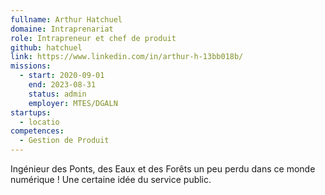 ```yaml
---
fullname: Arthur Hatchuel
domaine: Intraprenariat
role: Intrapreneur et chef de produit
github: hatchuel
link: https://www.linkedin.com/in/arthur-h-13bb018b/
missions:
  - start: 2020-09-01
    end: 2023-08-31
    status: admin
    employer: MTES/DGALN
startups:
  - locatio
competences:
  - Gestion de Produit
---
```

Ingénieur des Ponts, des Eaux et des Forêts un peu perdu dans ce monde numérique ! Une certaine idée du service public.
